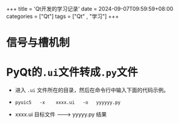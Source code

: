+++
title = 'Qt开发的学习记录'
date = 2024-09-07T09:59:59+08:00
categories = ["Qt"]
tags = ["Qt" , "学习"]
+++



# 信号与槽机制



## 

































# PyQt的`.ui`文件转成`.py`文件



- 进入 `.ui` 文件所在的目录，然后在命令行中输入下面的代码示例。       

- `pyuic5   -x    xxxx.ui   -o   yyyyyy.py`          
- xxxx.ui  目标文件  --->   yyyyy.py 结果      











